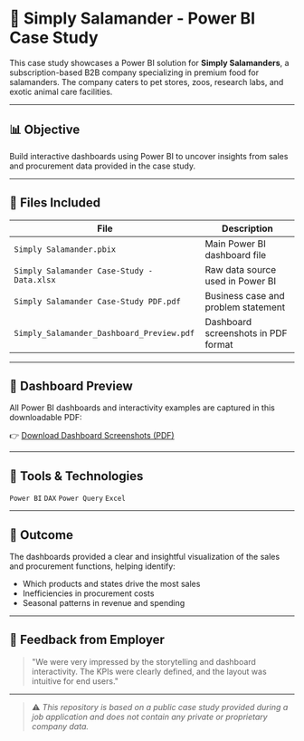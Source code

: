 # 🐊 Simply Salamander - Power BI Case Study

This case study showcases a Power BI solution for **Simply Salamanders**, a subscription-based B2B company specializing in premium food for salamanders. The company caters to pet stores, zoos, research labs, and exotic animal care facilities.

---

## 📊 Objective
Build interactive dashboards using Power BI to uncover insights from sales and procurement data provided in the case study.

---

## 📂 Files Included

| File | Description |
|------|-------------|
| `Simply Salamander.pbix` | Main Power BI dashboard file |
| `Simply Salamander Case-Study - Data.xlsx` | Raw data source used in Power BI |
| `Simply Salamander Case-Study PDF.pdf` | Business case and problem statement |
| `Simply_Salamander_Dashboard_Preview.pdf` | Dashboard screenshots in PDF format |

---

## 📄 Dashboard Preview

All Power BI dashboards and interactivity examples are captured in this downloadable PDF:

👉 [Download Dashboard Screenshots (PDF)](./Simply_Salamander_Dashboard_Preview.pdf)

---

## 🔧 Tools & Technologies
`Power BI` `DAX` `Power Query` `Excel`

---

## 🚀 Outcome
The dashboards provided a clear and insightful visualization of the sales and procurement functions, helping identify:

- Which products and states drive the most sales
- Inefficiencies in procurement costs
- Seasonal patterns in revenue and spending

---

## 🤝 Feedback from Employer
> "We were very impressed by the storytelling and dashboard interactivity. The KPIs were clearly defined, and the layout was intuitive for end users."

---

> ⚠️ *This repository is based on a public case study provided during a job application and does not contain any private or proprietary company data.*
